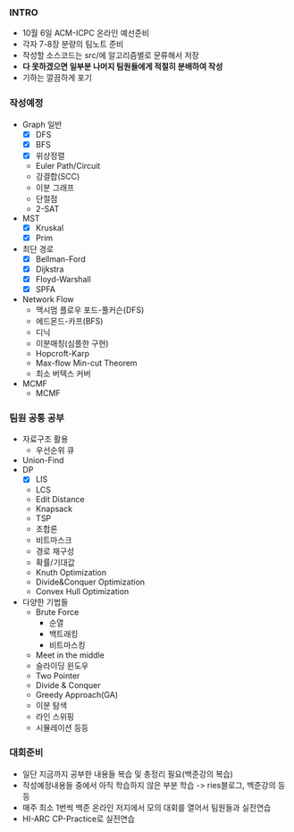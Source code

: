 ### INTRO

- 10월 6일 ACM-ICPC 온라인 예선준비
- 각자 7-8장 분량의 팀노트 준비
- 작성할 소스코드는 src/에 알고리즘별로 문류해서 저장
- **다 못하겠으면 일부분 나머지 팀원들에게 적절히 분배하여 작성**
- 기하는 깔끔하게 포기

### 작성예정
- Graph 일반
  - [x] DFS
  - [x] BFS
  - [x] 위상정렬
  - Euler Path/Circuit
  - 강결합(SCC)
  - 이분 그래프
  - 단절점
  - 2-SAT
- MST
  - [x] Kruskal
  - [x] Prim
- 최단 경로
  - [x] Bellman-Ford
  - [x] Dijkstra
  - [x] Floyd-Warshall
  - [x] SPFA
- Network Flow
  - 맥시멈 플로우	포드-풀커슨(DFS)
  - 에드몬드-카프(BFS)
  - 디닉
  - 이분매칭(심플한 구현)
  - Hopcroft-Karp
  - Max-flow Min-cut Theorem
  - 최소 버텍스 커버
- MCMF
  - MCMF
  
### 팀원 공통 공부
- 자료구조 활용
  - 우선순위 큐
- Union-Find
- DP
  - [x] LIS
  - LCS
  - Edit Distance
  - Knapsack
  - TSP
  - 조합론
  - 비트마스크
  - 경로 재구성
  - 확률/기대값
  - Knuth Optimization
  - Divide&Conquer Optimization
  - Convex Hull Optimization
- 다양한 기법들
  - Brute Force
    - 순열
    - 백트래킹
    - 비트마스킹
  - Meet in the middle
  - 슬라이딩 윈도우
  - Two Pointer
  - Divide & Conquer
  - Greedy Approach(GA)
  - 이분 탐색
  - 라인 스위핑
  - 시뮬레이션 등등
  
 ### 대회준비
 - 일단 지금까지 공부한 내용들 복습 및 총정리 필요(백준강의 복습)
 - 작성예정내용들 중에서 아직 학습하지 않은 부분 학습 -> ries블로그, 백준강의 등등
 - 매주 최소 1번씩 백준 온라인 저지에서 모의 대회를 열어서 팀원들과 실전연습
 - HI-ARC CP-Practice로 실전연습
